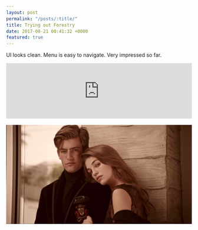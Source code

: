 ```yaml
---
layout: post
permalink: "/posts/:title/"
title: Trying out Forestry
date: 2017-08-21 00:41:32 +0000
featured: true
---
```



UI looks clean. Menu is easy to navigate. Very impressed so far.

<iframe width="100%" height="auto" src="https://www.youtube.com/embed/pX30Pr1z5Yg" frameborder="0" allowfullscreen="" async="" preload=""></iframe>

![](/uploads/ralph%20lauren%20ad.png)

